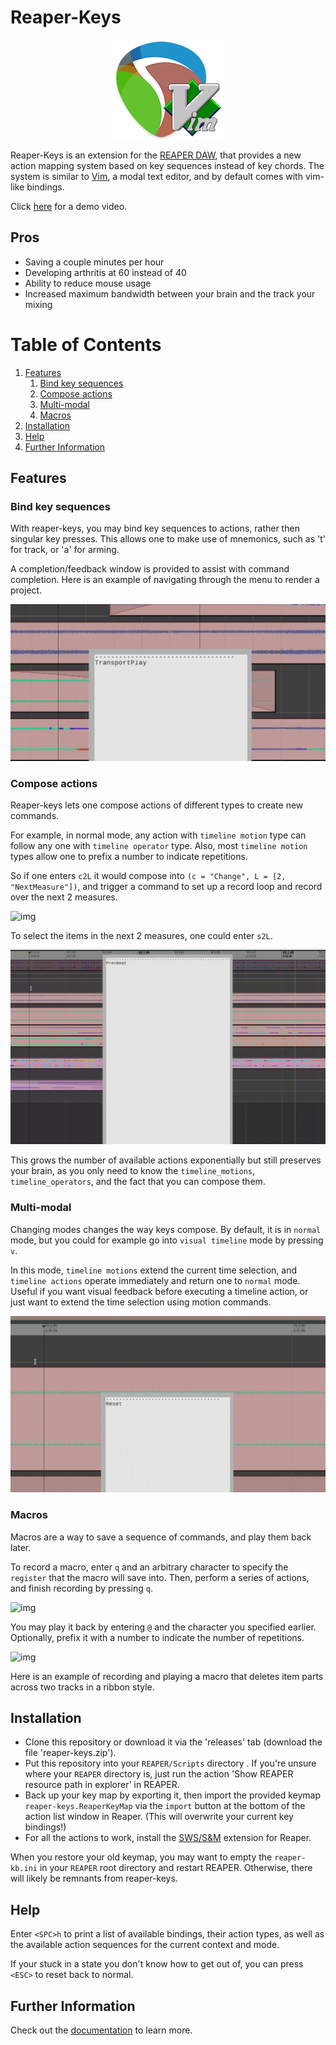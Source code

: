 # Reaper-Keys

<p align="center">
  <img src="img/reaper-keys.png">
</p>

Reaper-Keys is an extension for the [REAPER DAW](https://www.reaper.fm/), that provides a new action
mapping system based on key sequences instead of key chords. The system is
similar to [Vim](https://en.wikipedia.org/wiki/Vim_%28text_editor%29), a modal text editor, and by default comes with vim-like bindings.

Click [here](https://youtu.be/ChuZswEfQuo) for a demo video.

## Pros

- Saving a couple minutes per hour
- Developing arthritis at 60 instead of 40
- Ability to reduce mouse usage
- Increased maximum bandwidth between your brain and the track your mixing

# Table of Contents

  1.  [Features](#Features)
      1.  [Bind key sequences](#Bind-key-sequences)
      2.  [Compose actions](#Compose-actions)
      3.  [Multi-modal](#Multi-modal)
      4.  [Macros](#Macros)
  3.  [Installation](#Installation)
  4.  [Help](#Help)
  5.  [Further Information](#Further-Information)


## Features

### Bind key sequences

With reaper-keys, you may bind key sequences to actions, rather then singular
key presses. This allows one to make use of mnemonics, such as 't' for track,
or 'a' for arming.

A completion/feedback window is provided to assist with command completion. Here
is an example of navigating through the menu to render a project.

![img](img/save.gif)

### Compose actions

Reaper-keys lets one compose actions of different types to create new commands.

For example, in normal mode, any action with `timeline motion` type can follow any one with `timeline operator` type. Also, most `timeline motion` types allow one to prefix a number to indicate repetitions.

So if one enters `c2L` it would compose into `(c = "Change", L = [2, "NextMeasure"])`,
and trigger a command to set up a record loop and record over the next 2 measures.

![img](img/change.gif)

To select the items in the next 2 measures, one could enter `s2L`.

![img](img/select.gif)

This grows the number of available actions exponentially but still preserves your
brain, as you only need to know the `timeline_motions`, `timeline_operators`, and
the fact that you can compose them.

### Multi-modal

Changing modes changes the way keys compose. By default, it is in `normal` mode, but you could for example go into `visual timeline` mode by pressing `v`.

In this mode, `timeline motions` extend the current time selection, and `timeline actions` operate immediately and return one to `normal` mode. Useful if you want
visual feedback before executing a timeline action, or just want to extend the
time selection using motion commands.

![img](img/mode.gif)

### Macros

Macros are a way to save a sequence of commands, and play them back later.

To record a macro, enter `q` and an arbitrary character to specify the `register` that
the macro will save into. Then, perform a series of actions, and finish
recording by pressing `q`.

![img](img/rec_macro.gif)

You may play it back by entering `@` and the character you specified earlier.
Optionally, prefix it with a number to indicate the number of repetitions.

![img](img/play_macro.gif)

Here is an example of recording and playing a macro that deletes item parts across
two tracks in a ribbon style.

## Installation

- Clone this repository or download it via the 'releases' tab (download the file 'reaper-keys.zip').
- Put this repository into your `REAPER/Scripts` directory . If you're unsure where your `REAPER` directory is, just run the action 'Show REAPER resource path in explorer' in REAPER.
- Back up your key map by exporting it, then import the provided keymap `reaper-keys.ReaperKeyMap` via the `import` button at the bottom of the action list window in Reaper. (This will overwrite your current key bindings!)
- For all the actions to work, install the [SWS/S&M](https://sws-extension.org/) extension for Reaper.

When you restore your old keymap, you may want to empty the `reaper-kb.ini` in your `REAPER` root directory and restart REAPER. Otherwise, there will likely be remnants from reaper-keys.

## Help

Enter `<SPC>h` to print a list of available bindings, their action types, as well as the available
action sequences for the current context and mode.

If your stuck in a state you don't know how to get out of, you can press `<ESC>` to reset back to normal.

## Further Information

Check out the [documentation](https://gwatcha.github.io/reaper-keys) to learn more.
